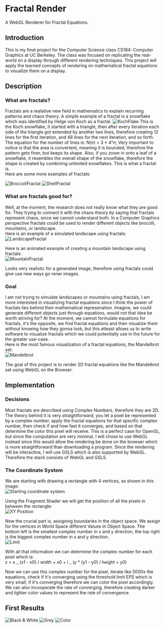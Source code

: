 # Fractal Render

A WebGL Renderer for Fractal Equations.

## Introduction

This is my final project for the Computer Science class CS184: Computer Graphics at UC Berkeley. The class was focused on replicating the real-world on a display through different rendering techniques. This project will apply the learned concepts of rendering on mathematical fractal equations to visualize them on a display.

## Description

### What are fractals?

Fractals are a realative new field in mathematics to explain recurring patterns and chaos theory. A simple example of a fractal is a snowflake which was identified by Helge von Koch as a fractal.
![KochFlake](./docs/images/KochFlake.png)
This is the Koch snowflake, it started with a triangle, then after every iteration each side of the triangle got extended by another two lines, therefore creating 12 lines for the first iteration, and 48 lines for the next iteration, and so forth.<br>
The equation for the number of lines is: N(n) = 3 \* 4^n;
Very important to notice is that the area is convertent, meaning it is bounded, therefore the pattern gets finer, but keeps its shape. Also, if you zoom in onto a leaf of a snowflake, it resembles the overall shape of the snowflake, therefore the shape is created by combining unlimited snowflakes. This is what a fractal is.<br>
Here are some more examples of fractals:

![BroccoliFractal](./docs/images/broccoli.jpg)
![ShellFractal](./docs/images/shell.png)

### What are fractals good for?

Well, at the moment, the research does not really know what they are good for. They trying to connect it with the chaos theory by saying that fractals represent chaos, since we cannot understand both. In a Computer Graphics perspective fractals could be used to render different objects like brocolli, mountains, or landscape.<br>
Here is an example of a simulated landscape using fractals:<br>
![LandscapeFractal](./docs/images/landscape.jpg)

Here is an animated example of creating a mountain landscape using fractals:<br>
![MountainFractal](./docs/images/mountains.gif)

Looks very realistic for a generated image, therefore using fractals could give use new ways go rener images.

### Goal

I am not trying to simulate landscapes or mountains using fractals, I am more interested in visualizing fractal equations since I think the power of fractals lies behind their mathematical represenation. Imagine, we could generate different objects just through equations, would not that idea be worth striving for? At the moment, we cannot formulate equations for fractals, it's the opposite, we find fractal equations and then visualize them without knowing how they gonna look, but this atleast allows us to write software to visualize fractals which we could potentially use in the future for the greater use-case.<br>
Here is the most famous visualization of a fractal equations, the Mandelbrot set:<br>
![Mandelbrot](./docs/images/mandelbrot.jpg)

The goal of this project is to render 2D fractal equations like the Mandelbrot set using WebGL on the Browser.

## Implementation

### Decisions

Most fractals are described using Complex Numbers, therefore they are 2D. The theory behind it is very straightforward, you let a pixel be represented by a complex number, apply the fractal equations for that specific complex number, then check if and how fast it converges, and based on that determine the color this pixel will receive. This is a perfect case for OpenGL, but since the computation are very minimal, I will chose to use WebGL instead since this would allow the rendering be done on the browser which is more straightforward than downloading a program. Since the rendering will be interactive, I will use GSLS which is also supported by WebGL. <br>
Therefore the stack consists of WebGL and GSLS.

### The Coordinate System

We are starting with drawing a rectangle with 4 vertices, as shown in this image:<br>
![Starting coordinate system](./docs/images/coordinate1.png)

Using the Fragment Shader we will get the position of all the pixels in between the rectangle: <br>
![XY Position](./docs/images/coordinate2.png)

Now the crucial part is, assigning boundaries in the object space. We assign for the vertices in World Space different Values in Object Space. The bottom left is the smallest complex number in x and y direction, the top right is the biggest complex number in x and y direction. <br>
![Limit](./docs/images/coordinate3.png)

With all that information we can determine the complex number for each pixel which is:<br>
z = x _ (x1 - x0) / width + x0 + i _ (y \* (y1 - y0) / height + y0)

Now we can use this complex number for the pixel, iterate like 5000x the equations, check if it's converging using the threshold limit EPS which is very small, if it's converging therefore we can color the pixel accordingly. We can also incooperate the rate of converging, therefore creating darker and lighter color values to represent the rate of convergence.

## First Results

![Black & White](./docs/images/BlackWhite.png)
![Grey](./docs/images/Grey.png)
![Color](./docs/images/Color.png)
